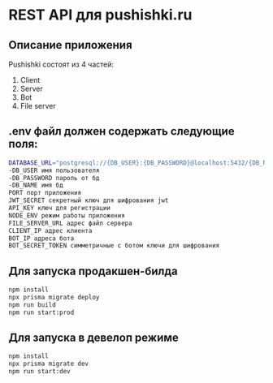# REST API для pushishki.ru

## Описание приложения
Pushishki состоят из 4 частей:
1. Client
2. Server
3. Bot
4. File server

## .env файл должен содержать следующие поля:

```bash
DATABASE_URL="postgresql://{DB_USER}:{DB_PASSWORD}@localhost:5432/{DB_NAME}?schema=public"
-DB_USER имя пользователя
-DB_PASSWORD пароль от бд
-DB_NAME имя бд
PORT порт приложения
JWT_SECRET секретный ключ для шифрования jwt
API_KEY ключ для регистрации
NODE_ENV режим работы приложения
FILE_SERVER_URL адрес файл сервера
CLIENT_IP адрес клиента
BOT_IP адреса бота
BOT_SECRET_TOKEN симметричные с ботом ключи для шифрования
```

## Для запуска продакшен-билда

```bash
npm install
npx prisma migrate deploy
npm run build
npm run start:prod
```

## Для запуска в девелоп режиме
```bash
npm install
npx prisma migrate dev
npm run start:dev
```